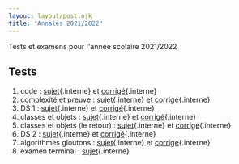 ```yaml
---
layout: layout/post.njk 
title: "Annales 2021/2022"
---
```



<!-- début résumé -->

Tests et examens pour l'année scolaire 2021/2022

<!-- end résumé -->

## Tests

1. code : [sujet](./1_test_sujet){.interne} et [corrigé](./1_test_corrige){.interne}
2. complexité et preuve : [sujet](./2_test_sujet){.interne} et [corrigé](./2_test_corrige){.interne}
3. DS 1 : [sujet](./3_ds_sujet){.interne} et [corrigé](./3_ds_corrige){.interne}
4. classes et objets : [sujet](./4_test_sujet){.interne} et [corrigé](./4_test_corrige){.interne}
5. classes et objets (le retour) : [sujet](./5_test_sujet){.interne} et [corrigé](./5_test_corrige){.interne}
6. DS 2 : [sujet](./ds_2_sujet){.interne} et [corrigé](./ds_2_corrige){.interne}
7. algorithmes gloutons : [sujet](./6_test_sujet){.interne} et [corrigé](./6_test_corrige){.interne}
8. examen terminal : [sujet](./7_et_sujet){.interne}

